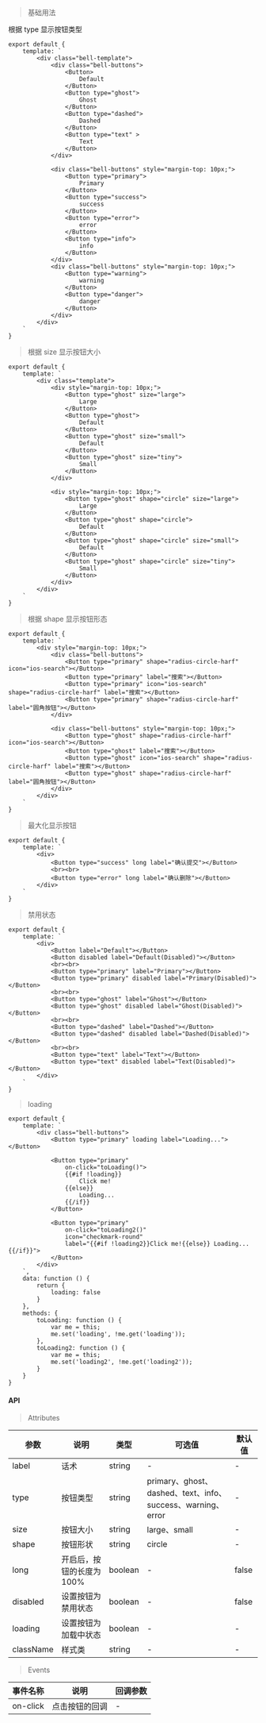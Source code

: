 > 基础用法

根据 type 显示按钮类型

    export default {
        template: `
            <div class="bell-template">
                <div class="bell-buttons">
                    <Button>
                        Default
                    </Button>
                    <Button type="ghost">
                        Ghost
                    </Button>
                    <Button type="dashed">
                        Dashed
                    </Button>
                    <Button type="text" >
                        Text
                    </Button>
                </div>

                <div class="bell-buttons" style="margin-top: 10px;">
                    <Button type="primary">
                        Primary
                    </Button>
                    <Button type="success">
                        success
                    </Button>
                    <Button type="error">
                        error
                    </Button>
                    <Button type="info">
                        info
                    </Button>
                </div>
                <div class="bell-buttons" style="margin-top: 10px;">
                    <Button type="warning">
                        warning
                    </Button>
                    <Button type="danger">
                        danger
                    </Button>
                </div>
            </div>
        `
    }

> 根据 size 显示按钮大小

    export default {
        template: `
            <div class="template">
                <div style="margin-top: 10px;">
                    <Button type="ghost" size="large">
                        Large
                    </Button>
                    <Button type="ghost">
                        Default
                    </Button>
                    <Button type="ghost" size="small">
                        Default
                    </Button>
                    <Button type="ghost" size="tiny">
                        Small
                    </Button>
                </div>

                <div style="margin-top: 10px;">
                    <Button type="ghost" shape="circle" size="large">
                        Large
                    </Button>
                    <Button type="ghost" shape="circle">
                        Default
                    </Button>
                    <Button type="ghost" shape="circle" size="small">
                        Default
                    </Button>
                    <Button type="ghost" shape="circle" size="tiny">
                        Small
                    </Button>
                </div>
            </div>
        `
    }

> 根据 shape 显示按钮形态

    export default {
        template: `
            <div style="margin-top: 10px;">
                <div class="bell-buttons">
                    <Button type="primary" shape="radius-circle-harf" icon="ios-search"></Button>
                    <Button type="primary" label="搜索"></Button>
                    <Button type="primary" icon="ios-search" shape="radius-circle-harf" label="搜索"></Button>
                    <Button type="primary" shape="radius-circle-harf" label="圆角按钮"></Button>
                </div>

                <div class="bell-buttons" style="margin-top: 10px;">
                    <Button type="ghost" shape="radius-circle-harf" icon="ios-search"></Button>
                    <Button type="ghost" label="搜索"></Button>
                    <Button type="ghost" icon="ios-search" shape="radius-circle-harf" label="搜索"></Button>
                    <Button type="ghost" shape="radius-circle-harf" label="圆角按钮"></Button>
                </div>
            </div>
        `
    }

> 最大化显示按钮

    export default {
        template: `
            <div>
                <Button type="success" long label="确认提交"></Button>
                <br><br>
                <Button type="error" long label="确认删除"></Button>
            </div>
        `
    }

> 禁用状态

    export default {
        template: `
            <div>
                <Button label="Default"></Button>
                <Button disabled label="Default(Disabled)"></Button>
                <br><br>
                <Button type="primary" label="Primary"></Button>
                <Button type="primary" disabled label="Primary(Disabled)"></Button>
                <br><br>
                <Button type="ghost" label="Ghost"></Button>
                <Button type="ghost" disabled label="Ghost(Disabled)"></Button>
                <br><br>
                <Button type="dashed" label="Dashed"></Button>
                <Button type="dashed" disabled label="Dashed(Disabled)"></Button>
                <br><br>
                <Button type="text" label="Text"></Button>
                <Button type="text" disabled label="Text(Disabled)"></Button>
            </div>
        `
    }

> loading

    export default {
        template: `
            <div class="bell-buttons">
                <Button type="primary" loading label="Loading..."></Button>

                <Button type="primary"
                    on-click="toLoading()">
                    {{#if !loading}}
                        Click me!
                    {{else}}
                        Loading...
                    {{/if}}
                </Button>

                <Button type="primary"
                    on-click="toLoading2()"
                    icon="checkmark-round"
                    label="{{#if !loading2}}Click me!{{else}} Loading...{{/if}}">
                </Button>
            </div>
        `,
        data: function () {
            return {
                loading: false
            }
        },
        methods: {
            toLoading: function () {
                var me = this;
                me.set('loading', !me.get('loading'));
            },
            toLoading2: function () {
                var me = this;
                me.set('loading2', !me.get('loading2'));
            }
        }
    }

#### API

> Attributes

参数 | 说明 | 类型 | 可选值 | 默认值
---|---|---|---|---
label | 话术 | string | - | -
type | 按钮类型 | string | primary、ghost、dashed、text、info、success、warning、error | -
size | 按钮大小 | string | large、small | -
shape | 按钮形状 | string | circle | -
long | 开启后，按钮的长度为 100% | boolean | - | false
disabled | 设置按钮为禁用状态 | boolean | - | false
loading | 设置按钮为加载中状态 | boolean | - | -
className | 样式类 | string | - | -

> Events

事件名称 | 说明 | 回调参数
---|---|---
on-click | 点击按钮的回调 | -